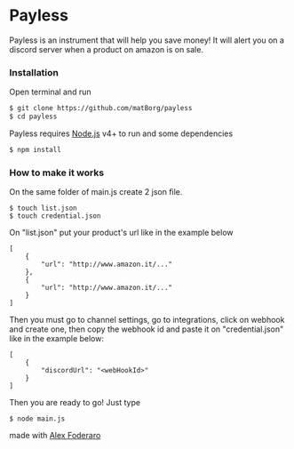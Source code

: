 # Payless

Payless is an instrument that will help you save money! It will alert you on a discord server when a product on amazon is on sale. 

### Installation
Open terminal and run 
```sh
$ git clone https://github.com/matBorg/payless
$ cd payless
```

Payless requires [Node.js](https://nodejs.org/) v4+ to run and some dependencies

```sh
$ npm install
```


### How to make it works
On the same folder of main.js create 2 json file.
```
$ touch list.json
$ touch credential.json
```
On "list.json" put your product's url like in the example below
```
[
    {
        "url": "http://www.amazon.it/..."
    },
    {
        "url": "http://www.amazon.it/..."
    }
]
```

Then you must go to channel settings, go to integrations, click on webhook and create one, then copy the webhook id and paste it on "credential.json" like in the example below:
```
[
    {
        "discordUrl": "<webHookId>"
    }
]
```

Then you are ready to go! Just type 
```
$ node main.js
```

made with [Alex Foderaro](https://github.com/AlexFoderaro03)